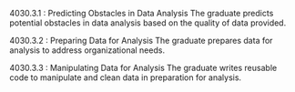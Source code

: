 4030.3.1 : Predicting Obstacles in Data Analysis
The graduate predicts potential obstacles in data analysis based on the quality of data provided.

4030.3.2 : Preparing Data for Analysis
The graduate prepares data for analysis to address organizational needs.

4030.3.3 : Manipulating Data for Analysis
The graduate writes reusable code to manipulate and clean data in preparation for analysis.


